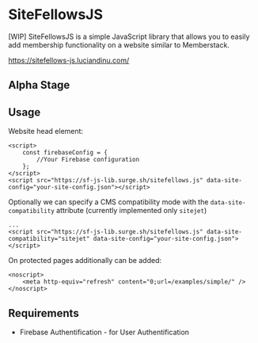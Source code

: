 # SiteFellowsJS
 
[WIP] SiteFellowsJS is a simple JavaScript library that allows you to easily add membership functionality on a website similar to Memberstack.

https://sitefellows-js.luciandinu.com/

Alpha Stage
-----------

## Usage

Website head element:
```
<script>
    const firebaseConfig = {
        //Your Firebase configuration
    };
</script>
<script src="https://sf-js-lib.surge.sh/sitefellows.js" data-site-config="your-site-config.json"></script>
```

Optionally we can specify a CMS compatibility mode with the `data-site-compatibility` attribute (currently implemented only `sitejet`)
```
...
<script src="https://sf-js-lib.surge.sh/sitefellows.js" data-site-compatibility="sitejet" data-site-config="your-site-config.json"></script>
```

On protected pages additionally can be added:
```
<noscript>
    <meta http-equiv="refresh" content="0;url=/examples/simple/" />
</noscript>
```

## Requirements

 - Firebase Authentification - for User Authentification
